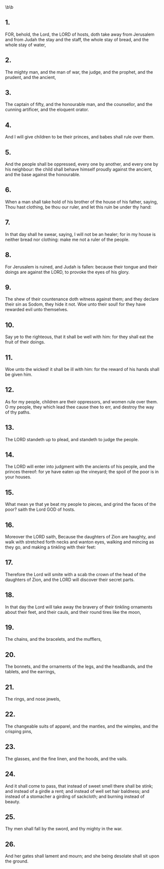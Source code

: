 \b\b
## 1.
FOR, behold, the Lord, the LORD of hosts, doth take away from Jerusalem and from Judah the stay and the staff, the whole stay of bread, and the whole stay of water,
## 2.
The mighty man, and the man of war, the judge, and the prophet, and the prudent, and the ancient,
## 3.
The captain of fifty, and the honourable man, and the counsellor, and the cunning artificer, and the eloquent orator.
## 4.
And I will give children to be their princes, and babes shall rule over them.
## 5.
And the people shall be oppressed, every one by another, and every one by his neighbour: the child shall behave himself proudly against the ancient, and the base against the honourable.
## 6.
When a man shall take hold of his brother of the house of his father, saying, Thou hast clothing, be thou our ruler, and let this ruin be under thy hand:
## 7.
In that day shall he swear, saying, I will not be an healer; for in my house is neither bread nor clothing: make me not a ruler of the people.
## 8.
For Jerusalem is ruined, and Judah is fallen: because their tongue and their doings are against the LORD, to provoke the eyes of his glory.
## 9.
The shew of their countenance doth witness against them; and they declare their sin as Sodom, they hide it not.  Woe unto their soul!  for they have rewarded evil unto themselves.
## 10.
Say ye to the righteous, that it shall be well with him: for they shall eat the fruit of their doings.
## 11.
Woe unto the wicked!  it shall be ill with him: for the reward of his hands shall be given him.
## 12.
As for my people, children are their oppressors, and women rule over them.  O my people, they which lead thee cause thee to err, and destroy the way of thy paths.
## 13.
The LORD standeth up to plead, and standeth to judge the people.
## 14.
The LORD will enter into judgment with the ancients of his people, and the princes thereof: for ye have eaten up the vineyard; the spoil of the poor is in your houses.
## 15.
What mean ye that ye beat my people to pieces, and grind the faces of the poor?  saith the Lord GOD of hosts.
## 16.
Moreover the LORD saith, Because the daughters of Zion are haughty, and walk with stretched forth necks and wanton eyes, walking and mincing as they go, and making a tinkling with their feet:
## 17.
Therefore the Lord will smite with a scab the crown of the head of the daughters of Zion, and the LORD will discover their secret parts.
## 18.
In that day the Lord will take away the bravery of their tinkling ornaments about their feet, and their cauls, and their round tires like the moon,
## 19.
The chains, and the bracelets, and the mufflers,
## 20.
The bonnets, and the ornaments of the legs, and the headbands, and the tablets, and the earrings,
## 21.
The rings, and nose jewels,
## 22.
The changeable suits of apparel, and the mantles, and the wimples, and the crisping pins,
## 23.
The glasses, and the fine linen, and the hoods, and the vails.
## 24.
And it shall come to pass, that instead of sweet smell there shall be stink; and instead of a girdle a rent; and instead of well set hair baldness; and instead of a stomacher a girding of sackcloth; and burning instead of beauty.
## 25.
Thy men shall fall by the sword, and thy mighty in the war.
## 26.
And her gates shall lament and mourn; and she being desolate shall sit upon the ground.
